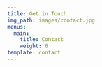 ```yaml
---
title: Get in Touch
img_path: images/contact.jpg
menus:
  main:
    title: Contact
    weight: 6
template: contact
---
```



